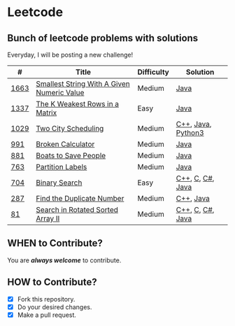 # Leetcode #
## Bunch of leetcode problems with solutions ##
Everyday, I will be posting a new challenge!

| # | Title | Difficulty | Solution |
|---|-------|------------|----------|
|[1663](./algorithms/Java/SmallestStringWithAGivenNumericValue/SmallestStringWithAGivenNumericValue.docx)|[Smallest String With A Given Numeric Value](https://leetcode.com/problems/smallest-string-with-a-given-numeric-value/)|Medium|[Java](./algorithms/Java/SmallestStringWithAGivenNumericValue/SmallestStringWithAGivenNumericValue.java)|
|[1337](./algorithms/Java/TheKWeakestRowsinaMatrix/TheKWeakestRowsinaMatrix.docx)|[The K Weakest Rows in a Matrix](https://leetcode.com/problems/the-k-weakest-rows-in-a-matrix/)|Easy|[Java](./algorithms/Java/TheKWeakestRowsinaMatrix/TheKWeakestRowsinaMatrix.java)|
|[1029](./algorithms/Java/TwoCityScheduling/TwoCityScheduling.docx)|[Two City Scheduling](https://leetcode.com/problems/two-city-scheduling/)|Medium|[C++](./algorithms/C++/TwoCityScheduling/TwoCityScheduling.cpp), [Java](./algorithms/Java/TwoCityScheduling/TwoCityScheduling.java), [Python3](./algorithms/Python3/TwoCityScheduling/TwoCityScheduling.py)|
|[991](./algorithms/Java/BrokenCalculator/BrokenCalculator.docx)|[Broken Calculator](https://leetcode.com/problems/broken-calculator/)|Medium|[Java](./algorithms/Java/BrokenCalculator/BrokenCalculator.java)|
|[881](./algorithms/Java/BoatstoSavePeople/BoatstoSavePeople.docx)|[Boats to Save People](https://leetcode.com/problems/boats-to-save-people/)|Medium|[Java](./algorithms/Java/BoatstoSavePeople/BoatstoSavePeople.java)|
|[763](./algorithms/Java/PartitionLabels/PartitionLabels.docx)|[Partition Labels](https://leetcode.com/problems/partition-labels)|Medium|[Java](./algorithms/Java/PartitionLabels/PartitionLabels.java)|
|[704](./algorithms/Java/BinarySearch/BinarySearch.docx)|[Binary Search](https://leetcode.com/problems/binary-search/)|Easy|[C++](./algorithms/C++/BinarySearch/BinarySearch.cpp), [C](./algorithms/C/BinarySearch/BinarySearch.c), [C#](./algorithms/Csharp/BinarySearch/BinarySearch.cs), [Java](./algorithms/Java/BinarySearch/BinarySearch.java)|
|[287](./algorithms/Java/FindtheDuplicateNumber/FindtheDuplicateNumber.docx)|[Find the Duplicate Number](https://leetcode.com/problems/find-the-duplicate-number/)|Medium|[C++](./algorithms/C++/FindtheDuplicateNumber/FindtheDuplicateNumber.cpp), [Java](./algorithms/Java/FindtheDuplicateNumber/FindtheDuplicateNumber.java)|
|[81](./algorithms/Java/SearchinRotatedSortedArrayII/SearchinRotatedSortedArrayII.docx)|[Search in Rotated Sorted Array II](https://leetcode.com/problems/search-in-rotated-sorted-array-ii/)|Medium|[C++](./algorithms/C++/SearchinRotatedSortedArrayII/SearchinRotatedSortedArrayII.cpp), [C](./algorithms/C/SearchinRotatedSortedArrayII/SearchinRotatedSortedArrayII.c), [C#](./algorithms/Csharp/SearchinRotatedSortedArrayII/SearchinRotatedSortedArrayII.cs), [Java](./algorithms/Java/SearchinRotatedSortedArrayII/SearchinRotatedSortedArrayII.java)|





## WHEN to Contribute? ##
You are ***always welcome*** to contribute.

## HOW to Contribute? ##
- [x] Fork this repository.
- [x] Do your desired changes.
- [x] Make a pull request.
